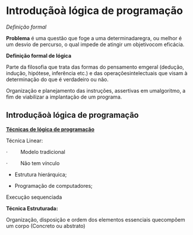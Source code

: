 # Introduçãoà lógica de programação



*Definição formal*

**Problema** é uma questão que foge a uma determinadaregra, ou melhor é um desvio de percurso, o qual impede de atingir um objetivocom eficácia.



**Definição formal de lógica**

Parte da filosofia que trata das formas do pensamento emgeral (dedução, indução, hipótese, inferência etc.) e das operaçõesintelectuais que visam à determinação do que é verdadeiro ou não.

Organização e planejamento das instruções, assertivas em umalgoritmo, a fim de viabilizar a implantação de um programa.



Introduçãoà lógica de programação
---------------------------------

**<u>Técnicas de lógica de programação</u>**

Técnica Linear:

·         Modelo tradicional

·         Não tem vínculo

- Estrutura hierárquica;

- Programação de computadores;

Execução sequenciada

**Técnica Estruturada:**

Organização, disposição e ordem dos elementos essenciais quecompõem um corpo (Concreto ou abstrato)
